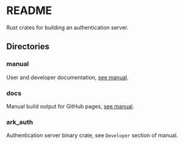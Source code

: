 # README

Rust crates for building an authentication server.

## Directories

### manual

User and developer documentation, [see manual](https://mojzu.net/ark_auth/).

### docs

Manual build output for GitHub pages, [see manual](https://mojzu.net/ark_auth/).

### ark_auth

Authentication server binary crate, see `Developer` section of manual.
